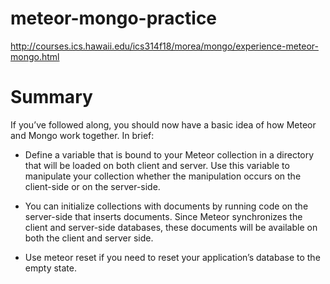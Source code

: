 # meteor-mongo-practice

http://courses.ics.hawaii.edu/ics314f18/morea/mongo/experience-meteor-mongo.html

# Summary
If you’ve followed along, you should now have a basic idea of how Meteor and Mongo work together. In brief:

- Define a variable that is bound to your Meteor collection in a directory that will be loaded on both client and server. Use this variable to manipulate your collection whether the manipulation occurs on the client-side or on the server-side.

- You can initialize collections with documents by running code on the server-side that inserts documents. Since Meteor synchronizes the client and server-side databases, these documents will be available on both the client and server side.

- Use meteor reset if you need to reset your application’s database to the empty state.
